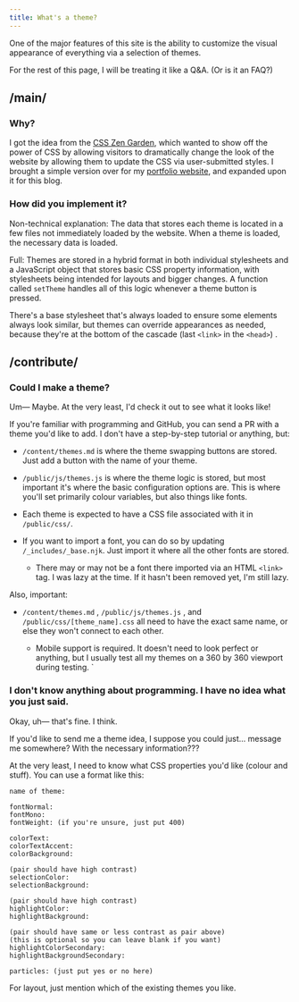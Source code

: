 ```yaml
---
title: What's a theme?
---
```

One of the major features of this site is the ability to customize the visual appearance of everything via a selection of themes.

For the rest of this page, I will be treating it like a Q&A. (Or is it an FAQ?)

## /main/

### Why?

I got the idea from the [CSS Zen Garden](https://csszengarden.com/), which wanted to show off the power of CSS by allowing visitors to dramatically change the look of the website by allowing them to update the CSS via user-submitted styles. I brought a simple version over for my [portfolio website](https://rovidecena.com/), and expanded upon it for this blog.


### How did you implement it?

Non-technical explanation: The data that stores each theme is located in a few files not immediately loaded by the website. When a theme is loaded, the necessary data is loaded.

Full: Themes are stored in a hybrid format in both individual stylesheets and a JavaScript object that stores basic CSS property information, with stylesheets being intended for layouts and bigger changes. A function called `setTheme` handles all of this logic whenever a theme button is pressed.

There's a base stylesheet that's always loaded to ensure some elements always look similar, but themes can override appearances as needed, because they're at the bottom of the cascade (last `<link>` in the `<head>`) .

## /contribute/

### Could I make a theme?

Um— Maybe. At the very least, I'd check it out to see what it looks like!

If you're familiar with programming and GitHub, you can send a PR with a theme you'd like to add. I don't have a step-by-step tutorial or anything, but:

*   `/content/themes.md` is where the theme swapping buttons are stored. Just add a button with the name of your theme.

*   `/public/js/themes.js` is where the theme logic is stored, but most important it's where the basic configuration options are. This is where you'll set primarily colour variables, but also things like fonts.

*   Each theme is expected to have a CSS file associated with it in `/public/css/`.

*   If you want to import a font, you can do so by updating `/_includes/_base.njk`. Just import it where all the other fonts are stored.

    *   There may or may not be a font there imported via an HTML `<link>` tag. I was lazy at the time. If it hasn't been removed yet, I'm still lazy.


Also, important:

*   `/content/themes.md` , `/public/js/themes.js` , and `/public/css/[theme_name].css` all need to have the exact same name, or else they won't connect to each other.

    *   Mobile support is required. It doesn't need to look perfect or anything, but I usually test all my themes on a 360 by 360 viewport during testing.
`

### I don't know anything about programming. I have no idea what you just said.

Okay, uh— that's fine. I think.

If you'd like to send me a theme idea, I suppose you could just... message me somewhere? With the necessary information???

At the very least, I need to know what CSS properties you'd like (colour and stuff). You can use a format like this:

```
name of theme:

fontNormal:
fontMono:
fontWeight: (if you're unsure, just put 400)

colorText:
colorTextAccent:
colorBackground:

(pair should have high contrast)
selectionColor:
selectionBackground:

(pair should have high contrast)
highlightColor:
highlightBackground:

(pair should have same or less contrast as pair above)
(this is optional so you can leave blank if you want)
highlightColorSecondary:
highlightBackgroundSecondary:

particles: (just put yes or no here)
```

For layout, just mention which of the existing themes you like.



